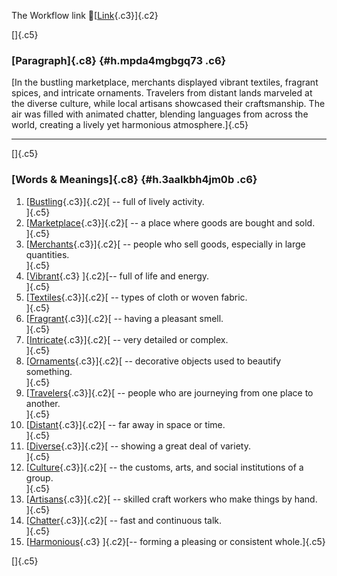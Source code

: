The Workflow link
👏[[Link](https://www.google.com/url?q=http://www.google.com&sa=D&source=editors&ust=1756391424299282&usg=AOvVaw1sVUErOk8b88WTDikF8V1I){.c3}]{.c2}

[]{.c5}

### [Paragraph]{.c8} {#h.mpda4mgbgq73 .c6}

[In the bustling marketplace, merchants displayed vibrant textiles,
fragrant spices, and intricate ornaments. Travelers from distant lands
marveled at the diverse culture, while local artisans showcased their
craftsmanship. The air was filled with animated chatter, blending
languages from across the world, creating a lively yet harmonious
atmosphere.]{.c5}

------------------------------------------------------------------------

[]{.c5}

### [Words & Meanings]{.c8} {#h.3aalkbh4jm0b .c6}

1.  [[Bustling](https://www.google.com/url?q=http://www.google.com&sa=D&source=editors&ust=1756391424301342&usg=AOvVaw2KEaYC4wr7mK1EvAJB-_z7){.c3}]{.c2}[ --
    full of lively activity.\
    ]{.c5}
2.  [[Marketplace](https://www.google.com/url?q=http://www.google.com&sa=D&source=editors&ust=1756391424301765&usg=AOvVaw2-Oi4IXunjAeOREPGbdjou){.c3}]{.c2}[ --
    a place where goods are bought and sold.\
    ]{.c5}
3.  [[Merchants](https://www.google.com/url?q=http://www.google.com&sa=D&source=editors&ust=1756391424302177&usg=AOvVaw3d1-fB13I3WTIf-yz_Nfoq){.c3}]{.c2}[ --
    people who sell goods, especially in large quantities.\
    ]{.c5}
4.  [[Vibrant](https://www.google.com/url?q=http://www.google.com&sa=D&source=editors&ust=1756391424302673&usg=AOvVaw1cIxllfUfIiBjRGSRZdUWk){.c3}
    ]{.c2}[-- full of life and energy.\
    ]{.c5}
5.  [[Textiles](https://www.google.com/url?q=http://www.google.com&sa=D&source=editors&ust=1756391424303032&usg=AOvVaw3eJ8SbbX-4KSyhK9QsuY1m){.c3}]{.c2}[ --
    types of cloth or woven fabric.\
    ]{.c5}
6.  [[Fragrant](https://www.google.com/url?q=http://www.google.com&sa=D&source=editors&ust=1756391424303413&usg=AOvVaw0JC5AKz9nWBp9mwXVK1MTz){.c3}]{.c2}[ --
    having a pleasant smell.\
    ]{.c5}
7.  [[Intricate](https://www.google.com/url?q=http://www.google.com&sa=D&source=editors&ust=1756391424303779&usg=AOvVaw2EqlBXMX3CcpLEkKgt14Zi){.c3}]{.c2}[ --
    very detailed or complex.\
    ]{.c5}
8.  [[Ornaments](https://www.google.com/url?q=http://www.google.com&sa=D&source=editors&ust=1756391424304133&usg=AOvVaw3Bc1wIgTHfcTjwxI-GoAAR){.c3}]{.c2}[ --
    decorative objects used to beautify something.\
    ]{.c5}
9.  [[Travelers](https://www.google.com/url?q=http://www.google.com&sa=D&source=editors&ust=1756391424304563&usg=AOvVaw33EY72ypoegnkwCF304Co6){.c3}]{.c2}[ --
    people who are journeying from one place to another.\
    ]{.c5}
10. [[Distant](https://www.google.com/url?q=http://www.google.com&sa=D&source=editors&ust=1756391424305020&usg=AOvVaw2KhKMKqdjL5G6ALP5uaVJ3){.c3}]{.c2}[ --
    far away in space or time.\
    ]{.c5}
11. [[Diverse](https://www.google.com/url?q=http://www.google.com&sa=D&source=editors&ust=1756391424305392&usg=AOvVaw3f2k2Bf7yDaog2bFXWoKXE){.c3}]{.c2}[ --
    showing a great deal of variety.\
    ]{.c5}
12. [[Culture](https://www.google.com/url?q=http://www.google.com&sa=D&source=editors&ust=1756391424305778&usg=AOvVaw2zGvlkaNDSu6KGdKqRMlXc){.c3}]{.c2}[ --
    the customs, arts, and social institutions of a group.\
    ]{.c5}
13. [[Artisans](https://www.google.com/url?q=http://www.google.com&sa=D&source=editors&ust=1756391424306253&usg=AOvVaw28xnQKxC8UFmyyO5NiISfR){.c3}]{.c2}[ --
    skilled craft workers who make things by hand.\
    ]{.c5}
14. [[Chatter](https://www.google.com/url?q=http://www.google.com&sa=D&source=editors&ust=1756391424306680&usg=AOvVaw27-jsvxpvE-9F8BxAA-j4R){.c3}]{.c2}[ --
    fast and continuous talk.\
    ]{.c5}
15. [[Harmonious](https://www.google.com/url?q=http://www.google.com&sa=D&source=editors&ust=1756391424307062&usg=AOvVaw2d3BH9kMERZhzgrcQEMFpu){.c3}
    ]{.c2}[-- forming a pleasing or consistent whole.]{.c5}

[]{.c5}
